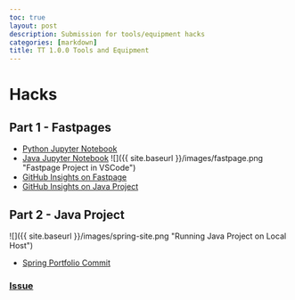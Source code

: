 ```yaml
---
toc: true
layout: post
description: Submission for tools/equipment hacks
categories: [markdown]
title: TT 1.0.0 Tools and Equipment
---
```


# Hacks

## Part 1 - Fastpages

- [Python Jupyter Notebook](https://rebecca-123.github.io/fastpage-CSA/units/2022/07/28/python_test.html)
- [Java Jupyter Notebook](https://rebecca-123.github.io/fastpage-CSA/units/2022/07/28/java.html)
  ![]({{ site.baseurl }}/images/fastpage.png "Fastpage Project in VSCode")
- [GitHub Insights on Fastpage](https://github.com/Rebecca-123/fastpage-CSA/pulse)
- [GitHub Insights on Java Project](https://github.com/Rebecca-123/CSA_spring/pulse)

## Part 2 - Java Project

![]({{ site.baseurl }}/images/spring-site.png "Running Java Project on Local Host")

- [Spring Portfolio Commit](https://github.com/Rebecca-123/CSA_spring/commit/8b9ef5711cd2bcfa2c0a3954beb4ae8ed494579f)

### [Issue](https://github.com/Rebecca-123/fastpage-CSA/issues/2)
